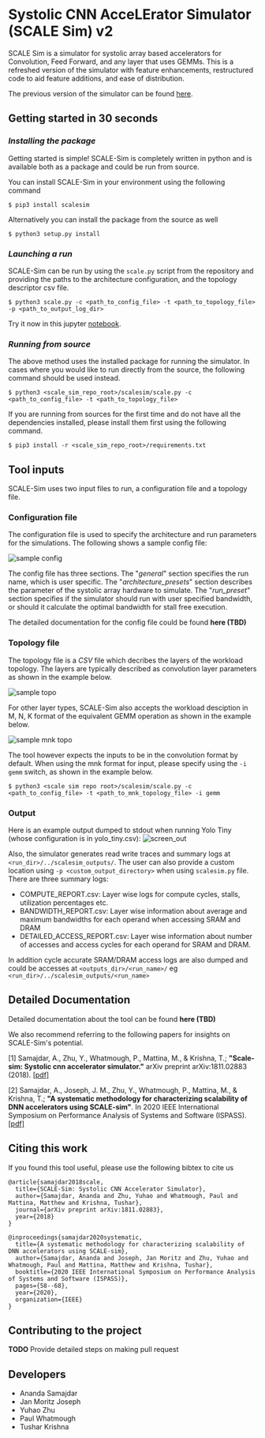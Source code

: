 # Systolic CNN AcceLErator Simulator (SCALE Sim) v2

SCALE Sim is a simulator for systolic array based accelerators for Convolution, Feed Forward, and any layer that uses GEMMs.
This is a refreshed version of the simulator with feature enhancements, restructured code to aid feature additions, and ease of distribution.

The previous version of the simulator can be found [here](https://github.com/ARM-software/SCALE-Sim).

## Getting started in 30 seconds

### *Installing the package*

Getting started is simple! SCALE-Sim is completely written in python and is available both as a package and could be run from source.

You can install SCALE-Sim in your environment using the following command

```$ pip3 install scalesim```

Alternatively you can install the package from the source as well

```$ python3 setup.py install```

### *Launching a run*

SCALE-Sim can be run by using the ```scale.py``` script from the repository and providing the paths to the architecture configuration, and the topology descriptor csv file.

```$ python3 scale.py -c <path_to_config_file> -t <path_to_topology_file> -p <path_to_output_log_dir>```

Try it now in this jupyter [notebook](https://github.com/scalesim-project/scalesim-tutorial-materials/blob/main/scaledemo.ipynb).

### *Running from source*

The above method uses the installed package for running the simulator.
In cases where you would like to run directly from the source, the following command should be used instead.

```$ python3 <scale_sim_repo_root>/scalesim/scale.py -c <path_to_config_file> -t <path_to_topology_file>```

If you are running from sources for the first time and do not have all the dependencies installed, please install them first  using the following command.

```$ pip3 install -r <scale_sim_repo_root>/requirements.txt```

## Tool inputs

SCALE-Sim uses two input files to run, a configuration file and a topology file.

### Configuration file

The configuration file is used to specify the architecture and run parameters for the simulations.
The following shows a sample config file:

![sample config](https://github.com/scalesim-project/scale-sim-v2/blob/main/documentation/resources/config-file-example.png "sample config")

The config file has three sections. The "*general*" section specifies the run name, which is user specific. The "*architecture_presets*" section describes the parameter of the systolic array hardware to simulate.
The "*run_preset*" section specifies if the simulator should run with user specified bandwidth, or should it calculate the optimal bandwidth for stall free execution.

The detailed documentation for the config file could be found **here (TBD)**

### Topology file

The topology file is a *CSV* file which decribes the layers of the workload topology. The layers are typically described as convolution layer parameters as shown in the example below.

![sample topo](https://github.com/scalesim-project/scale-sim-v2/blob/main/documentation/resources/topo-file-example.png "sample topo")

For other layer types, SCALE-Sim also accepts the workload desciption in M, N, K format of the equivalent GEMM operation as shown in the example below.

![sample mnk topo](https://github.com/scalesim-project/scale-sim-v2/blob/main/documentation/resources/topo-mnk-file-example.png "sample mnk topo")

The tool however expects the inputs to be in the convolution format by default. When using the mnk format for input, please specify using the  ```-i gemm``` switch, as shown in the example below.

```$ python3 <scale sim repo root>/scalesim/scale.py -c <path_to_config_file> -t <path_to_mnk_topology_file> -i gemm```

### Output

Here is an example output dumped to stdout when running Yolo Tiny (whose configuration is in yolo_tiny.csv):
![screen_out](https://github.com/scalesim-project/scale-sim-v2/blob/main/documentation/resources/output.png "std_out")

Also, the simulator generates read write traces and summary logs at ```<run_dir>/../scalesim_outputs/```. The user can also provide a custom location using ```-p <custom_output_directory>``` when using `scalesim.py` file.
There are three summary logs:

* COMPUTE_REPORT.csv: Layer wise logs for compute cycles, stalls, utilization percentages etc.
* BANDWIDTH_REPORT.csv: Layer wise information about average and maximum bandwidths for each operand when accessing SRAM and DRAM
* DETAILED_ACCESS_REPORT.csv: Layer wise information about number of accesses and access cycles for each operand for SRAM and DRAM.

In addition cycle accurate SRAM/DRAM access logs are also dumped and could be accesses at ```<outputs_dir>/<run_name>/``` eg `<run_dir>/../scalesim_outputs/<run_name>`

## Detailed Documentation

Detailed documentation about the tool can be found **here (TBD)**

We also recommend referring to the following papers for insights on SCALE-Sim's potential.

[1] Samajdar, A., Zhu, Y., Whatmough, P., Mattina, M., & Krishna, T.;  **"Scale-sim: Systolic cnn accelerator simulator."** arXiv preprint arXiv:1811.02883 (2018). [\[pdf\]](https://arxiv.org/abs/1811.02883)

[2] Samajdar, A., Joseph, J. M., Zhu, Y., Whatmough, P., Mattina, M., & Krishna, T.; **"A systematic methodology for characterizing scalability of DNN accelerators using SCALE-sim"**. In 2020 IEEE International Symposium on Performance Analysis of Systems and Software (ISPASS). [\[pdf\]](https://cpb-us-w2.wpmucdn.com/sites.gatech.edu/dist/c/332/files/2020/03/scalesim_ispass2020.pdf)

## Citing this work

If you found this tool useful, please use the following bibtex to cite us

```
@article{samajdar2018scale,
  title={SCALE-Sim: Systolic CNN Accelerator Simulator},
  author={Samajdar, Ananda and Zhu, Yuhao and Whatmough, Paul and Mattina, Matthew and Krishna, Tushar},
  journal={arXiv preprint arXiv:1811.02883},
  year={2018}
}

@inproceedings{samajdar2020systematic,
  title={A systematic methodology for characterizing scalability of DNN accelerators using SCALE-sim},
  author={Samajdar, Ananda and Joseph, Jan Moritz and Zhu, Yuhao and Whatmough, Paul and Mattina, Matthew and Krishna, Tushar},
  booktitle={2020 IEEE International Symposium on Performance Analysis of Systems and Software (ISPASS)},
  pages={58--68},
  year={2020},
  organization={IEEE}
}
```

## Contributing to the project

**TODO** Provide detailed steps on making pull request

## Developers

* Ananda Samajdar
* Jan Moritz Joseph
* Yuhao Zhu
* Paul Whatmough
* Tushar Krishna
